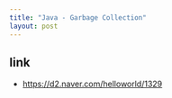 ```yaml
---
title: "Java - Garbage Collection"
layout: post
---
```


## link

- <https://d2.naver.com/helloworld/1329>
